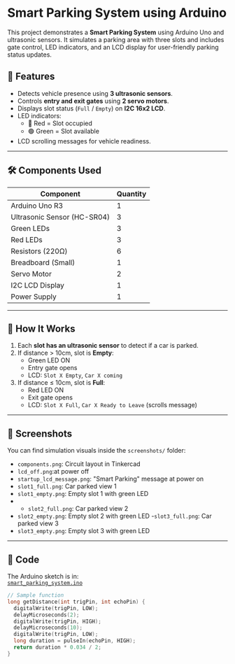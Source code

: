 # Smart Parking System using Arduino

This project demonstrates a **Smart Parking System** using Arduino Uno and ultrasonic sensors. It simulates a parking area with three slots and includes gate control, LED indicators, and an LCD display for user-friendly parking status updates.

## 🚗 Features

- Detects vehicle presence using **3 ultrasonic sensors**.
- Controls **entry and exit gates** using **2 servo motors**.
- Displays slot status (`Full` / `Empty`) on **I2C 16x2 LCD**.
- LED indicators:
  - 🔴 Red = Slot occupied
  - 🟢 Green = Slot available
- LCD scrolling messages for vehicle readiness.

---

## 🛠️ Components Used

| Component             | Quantity |
|-----------------------|----------|
| Arduino Uno R3        | 1        |
| Ultrasonic Sensor (HC-SR04) | 3        |
| Green LEDs            | 3        |
| Red LEDs              | 3        |
| Resistors (220Ω)      | 6        |
| Breadboard (Small)    | 1        |
| Servo Motor           | 2        |
| I2C LCD Display       | 1        |
| Power Supply          | 1        |

---

## 🔌 How It Works

1. Each **slot has an ultrasonic sensor** to detect if a car is parked.
2. If distance > 10cm, slot is **Empty**:
   - Green LED ON
   - Entry gate opens
   - LCD: `Slot X Empty`, `Car X coming`
3. If distance ≤ 10cm, slot is **Full**:
   - Red LED ON
   - Exit gate opens
   - LCD: `Slot X Full`, `Car X Ready to Leave` (scrolls message)

---

## 📸 Screenshots

You can find simulation visuals inside the `screenshots/` folder:
- `components.png`: Circuit layout in Tinkercad
- `lcd_off.png`:at power off
- `startup_lcd_message.png`: "Smart Parking" message at power on
- `slot1_full.png`: Car parked view 1
- `slot1_empty.png`: Empty slot 1 with green LED
- - `slot2_full.png`: Car parked view 2
- `slot2_empty.png`: Empty slot 2 with green LED
-`slot3_full.png`: Car parked view 3
- `slot3_empty.png`: Empty slot 3 with green LED

---

## 📁 Code

The Arduino sketch is in:  
[`smart_parking_system.ino`](./smart_parking_system.ino)

```cpp
// Sample function
long getDistance(int trigPin, int echoPin) {
  digitalWrite(trigPin, LOW);
  delayMicroseconds(2);
  digitalWrite(trigPin, HIGH);
  delayMicroseconds(10);
  digitalWrite(trigPin, LOW);
  long duration = pulseIn(echoPin, HIGH);
  return duration * 0.034 / 2;
}

